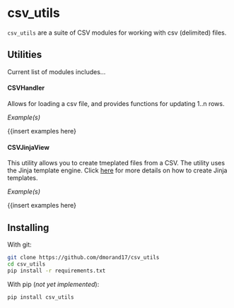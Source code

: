 # csv_utils

`csv_utils` are a suite of CSV modules for working with csv (delimited) files.

## Utilities
Current list of modules includes...

#### CSVHandler
Allows for loading a csv file, and provides functions for updating 1..n rows.

*Example(s)*

{{insert examples here}

#### CSVJinjaView
This utility allows you to create tmeplated files from a CSV.  The utility uses the Jinja template engine.  Click [here](https://jinja.palletsprojects.com/en/2.10.x/) for more details on how to create Jinja templates.

*Example(s)*

{{insert examples here}

## Installing
With git:
```bash
git clone https://github.com/dmorand17/csv_utils
cd csv_utils
pip install -r requirements.txt
```

With pip (_not yet implemented_):
```bash
pip install csv_utils
```